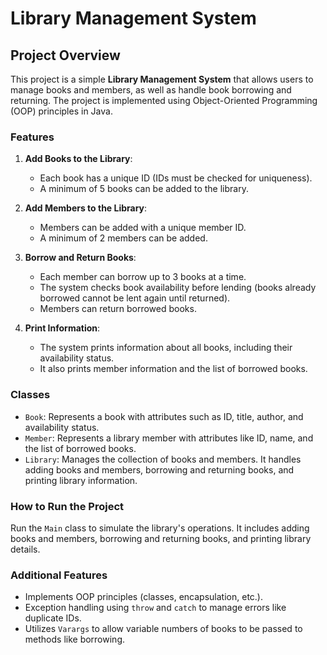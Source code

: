 # Library Management System

## Project Overview

This project is a simple **Library Management System** that allows users to manage books and members, as well as handle book borrowing and returning. The project is implemented using Object-Oriented Programming (OOP) principles in Java.

### Features

1. **Add Books to the Library**:
    - Each book has a unique ID (IDs must be checked for uniqueness).
    - A minimum of 5 books can be added to the library.

2. **Add Members to the Library**:
    - Members can be added with a unique member ID.
    - A minimum of 2 members can be added.

3. **Borrow and Return Books**:
    - Each member can borrow up to 3 books at a time.
    - The system checks book availability before lending (books already borrowed cannot be lent again until returned).
    - Members can return borrowed books.

4. **Print Information**:
    - The system prints information about all books, including their availability status.
    - It also prints member information and the list of borrowed books.

### Classes

- `Book`: Represents a book with attributes such as ID, title, author, and availability status.
- `Member`: Represents a library member with attributes like ID, name, and the list of borrowed books.
- `Library`: Manages the collection of books and members. It handles adding books and members, borrowing and returning books, and printing library information.

### How to Run the Project

Run the `Main` class to simulate the library's operations. It includes adding books and members, borrowing and returning books, and printing library details.

### Additional Features

- Implements OOP principles (classes, encapsulation, etc.).
- Exception handling using `throw` and `catch` to manage errors like duplicate IDs.
- Utilizes `Varargs` to allow variable numbers of books to be passed to methods like borrowing.
